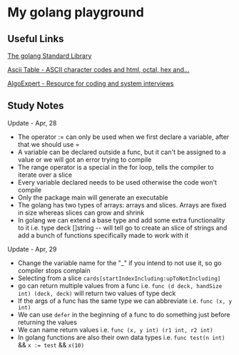 # My golang playground

## Useful Links

[The golang Standard Library](golang.org/pkg)

[Ascii Table - ASCII character codes and html, octal, hex and...](https://www.asciitable.com/)

[AlgoExpert - Resource for coding and system interviews](https://www.algoexpert.io/)

## Study Notes

Update - Apr, 28

- The operator := can only be used when we first declare a variable, after that we should use =
- A variable can be declared outside a func, but it can't be assigned to a value or we will got an error trying to compile
- The range operator is a special in the for loop, tells the compiler to iterate over a slice
- Every variable declared needs to be used otherwise the code won't compile
- Only the package main will generate an executable
- The golang has two types of arrays: arrays and slices. Arrays are fixed in size whereas slices can grow and shrink
- In golang we can extend a base type and add some extra functionality to it i.e. type deck []string -- will tell go to create an slice of strings and add a bunch of functions specifically made to work with it

Update - Apr, 29

- Change the variable name for the "_" if you intend to not use it, so go compiler stops complain
- Selecting from a slice `cards[startIndexIncluding:upToNotIncluding]`
- go can return multiple values from a func i.e. `func (d deck, handSize int) (deck, deck)` will return two values of type deck 
- If the args of a func has the same type we can abbreviate i.e. `func (x, y int)`
- We can use `defer` in the beginning of a func to do something just before returning the values
- We can name return values i.e. `func (x, y int) (r1 int, r2 int)`
- In golang functions are also their own data types i.e. `func test(n int)` && `x := test` && `x(10)`